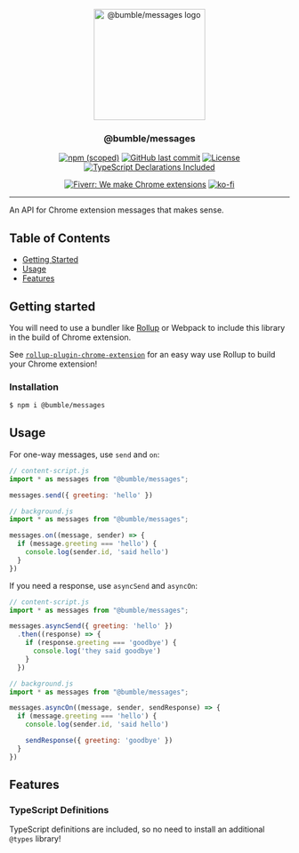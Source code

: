 <!--
Template tags: 
bumble-org
messages
@bumble
https://imgur.com/cKFLQ0o.png
-->

<p align="center">
  <a href="https: //github.com/bumble-org/messages" rel="noopener">
  <img width=200px height=200px src="https://imgur.com/cKFLQ0o.png" alt="@bumble/messages logo"></a>
</p>

<h3 align="center">@bumble/messages</h3>


<div align="center">

[![npm (scoped)](https://img.shields.io/npm/v/@bumble/messages.svg)](https://www.npmjs.com/package/@bumble/messages)
[![GitHub last commit](https://img.shields.io/github/last-commit/bumble-org/messages.svg)](https://github.com/bumble-org/messages)
[![License](https://img.shields.io/badge/license-MIT-blue.svg)](/LICENSE)
[![TypeScript Declarations Included](https://img.shields.io/badge/types-TypeScript-informational)](#typescript)

</div>

<div align="center">

[![Fiverr: We make Chrome extensions](https://img.shields.io/badge/Fiverr%20-We%20make%20Chrome%20extensions-brightgreen.svg)](https://www.fiverr.com/jacksteam)
[![ko-fi](https://img.shields.io/badge/ko--fi-Buy%20me%20a%20coffee-ff5d5b)](https://ko-fi.com/K3K1QNTF)

</div>

---

An API for Chrome extension messages that makes sense.

## Table of Contents

- [Getting Started](#getting_started)
- [Usage](#usage)
- [Features](#features)

## Getting started <a name = "getting_started"></a>

You will need to use a bundler like [Rollup](https://rollupjs.org/guide/en/) or Webpack to include this library in the build of Chrome extension. 

See [`rollup-plugin-chrome-extension`](https://github.com/@bumble/rollup-plugin-chrome-extension) for an easy way use Rollup to build your Chrome extension!

### Installation

```sh
$ npm i @bumble/messages
```

## Usage <a name = "usage"></a>

For one-way messages, use `send` and `on`: 

```javascript
// content-script.js
import * as messages from "@bumble/messages";

messages.send({ greeting: 'hello' })
```

```javascript
// background.js
import * as messages from "@bumble/messages";

messages.on((message, sender) => {
  if (message.greeting === 'hello') {
    console.log(sender.id, 'said hello')
  }
})
```

If you need a response, use `asyncSend` and `asyncOn`:

```javascript
// content-script.js
import * as messages from "@bumble/messages";

messages.asyncSend({ greeting: 'hello' })
  .then((response) => {
    if (response.greeting === 'goodbye') {
      console.log('they said goodbye')
    }
  })
```

```javascript
// background.js
import * as messages from "@bumble/messages";

messages.asyncOn((message, sender, sendResponse) => {
  if (message.greeting === 'hello') {
    console.log(sender.id, 'said hello')

    sendResponse({ greeting: 'goodbye' })
  }
})
```


## Features <a name = "features"></a>

### TypeScript Definitions <a name = "typescript"></a>

TypeScript definitions are included, so no need to install an additional `@types` library!